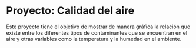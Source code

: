 # Proyecto: Calidad del aire

Este proyecto tiene el objetivo de mostrar de manera gráfica la relación que existe entre los diferentes tipos de contaminantes que se encuentran en el aire y otras variables como la temperatura y la humedad en el ambiente.
